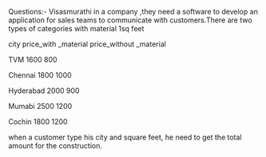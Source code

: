 Questions:-
Visasmurathi in a company ,they need a software to develop an application for sales teams to communicate with customers.There are two types of categories with material 1sq feet

city price_with _material price_without _material

TVM 1600 800

Chennai 1800 1000

Hyderabad 2000 900

Mumabi 2500 1200

Cochin 1800 1200

when a customer type his city and square feet, he need to get the total amount for the construction.
